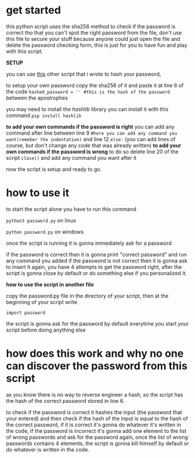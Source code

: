 # get started
this python script uses the sha256 method to check if the password is correct tho that you can't spot the right password from the file, don't use this file to secure your stuff because anyone could just open the file and delete the password checking form, this is just for you to have fun and play with this script.

 **SETUP**
 
 you can use [this](https://github.com/williamaerus/hash-with-python/blob/main/hash_text.py) other script that i wrote to hash your password, 
 
to setup your own password copy the sha256 of it and paste it at line 6 of the code `hashed_password = '' #this is the hash of the password` between the apostrophes

you may need to install the _hashlib_ library you can install it with this command `pip install hashlib`

**to add your own commands if the password is right**
you can add any command after line  between line 9 `#here you can add any command you want(remeber the indentation)` and line 12 `else:` (you can add lines of course, but don't change any code that was already written)
**to add your own commands if the password is wrong**
to do so delete line 20 of the script `close()` and add any command you want after it

now the script is setup and ready to go.

# how to use it
to start the script alone you have to run this command 

`python3 password.py` on linux

`python password.py` on windows

once the script is running it is gonna immediately ask for a password

if the password is correct then it is gonna print "correct password" and run any command you added
if the password is not correct then it is gonna ask to insert it again, you have 4 attempts to get the password right, after the script is gonna close by default or do something else if you personalized it.

**how to use the script in another file**

copy the password.py file in the directory of your script, then at the beginning of your script write 

`import password`

the script is gonna ask for the password by default everytime you start your script before doing anything else
# how does this work and why no one can discover the password from this script
as you know there is no way to reverse engineer a hash, so the script has the hash of the correct password stored in line 6.

to check if the password is correct it hashes the input (the password that your entered) and then check if the hash of the input is equal to the hash of the correct password, if it is correct it's gonna do whatever it's written in the code, if the password is incorrect it's gonna add one element to the list of wrong passwords and ask for the password again, once the list of wrong passwords contains 4 elements, the script is gonna kill himself by default or do whatever is written in the code.
